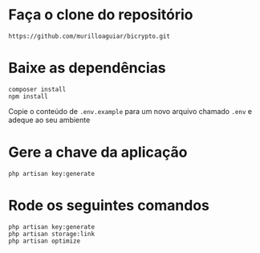 # Faça o clone do repositório

```
https://github.com/murilloaguiar/bicrypto.git
```

# Baixe as dependências
```
composer install
npm install
```

Copie o conteúdo de `.env.example` para um novo arquivo chamado `.env` e adeque ao seu ambiente

# Gere a chave da aplicação
```
php artisan key:generate
```

# Rode os seguintes comandos
```
php artisan key:generate
php artisan storage:link
php artisan optimize
```
